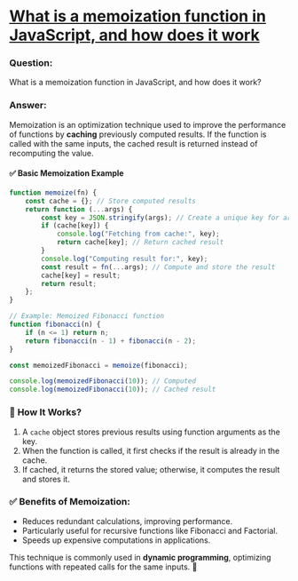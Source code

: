 # [What is a memoization function in JavaScript, and how does it work](#what-is-a-memoization-function-in-javascript-and-how-does-it-work)

### **Question:**  
What is a memoization function in JavaScript, and how does it work?  

### **Answer:**  
Memoization is an optimization technique used to improve the performance of functions by **caching** previously computed results. If the function is called with the same inputs, the cached result is returned instead of recomputing the value.  

#### ✅ **Basic Memoization Example**  
```javascript
function memoize(fn) {
    const cache = {}; // Store computed results
    return function (...args) {
        const key = JSON.stringify(args); // Create a unique key for arguments
        if (cache[key]) {
            console.log("Fetching from cache:", key);
            return cache[key]; // Return cached result
        }
        console.log("Computing result for:", key);
        const result = fn(...args); // Compute and store the result
        cache[key] = result;
        return result;
    };
}

// Example: Memoized Fibonacci function
function fibonacci(n) {
    if (n <= 1) return n;
    return fibonacci(n - 1) + fibonacci(n - 2);
}

const memoizedFibonacci = memoize(fibonacci);

console.log(memoizedFibonacci(10)); // Computed
console.log(memoizedFibonacci(10)); // Cached result
```

### 🔹 **How It Works?**  
1. A `cache` object stores previous results using function arguments as the key.  
2. When the function is called, it first checks if the result is already in the cache.  
3. If cached, it returns the stored value; otherwise, it computes the result and stores it.  

### ✅ **Benefits of Memoization:**  
- Reduces redundant calculations, improving performance.  
- Particularly useful for recursive functions like Fibonacci and Factorial.  
- Speeds up expensive computations in applications.  

This technique is commonly used in **dynamic programming**, optimizing functions with repeated calls for the same inputs. 🚀
